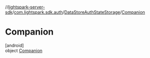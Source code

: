 //[lightspark-server-sdk](../../../../index.md)/[com.lightspark.sdk.auth](../../index.md)/[DataStoreAuthStateStorage](../index.md)/[Companion](index.md)

# Companion

[android]\
object [Companion](index.md)
